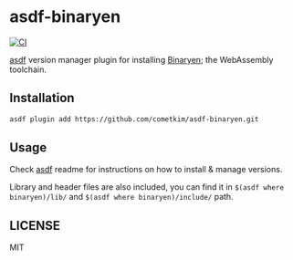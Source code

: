 # asdf-binaryen
[![CI](https://github.com/cometkim/asdf-binaryen/actions/workflows/ci.yml/badge.svg)](https://github.com/cometkim/asdf-binaryen/actions/workflows/ci.yml)

[asdf](https://asdf-vm.com/) version manager plugin for installing [Binaryen](https://hermesengine.dev); the WebAssembly toolchain.

## Installation

```bash
asdf plugin add https://github.com/cometkim/asdf-binaryen.git
```

## Usage

Check [asdf](https://github.com/asdf-vm/asdf) readme for instructions on how to install & manage versions.

Library and header files are also included, you can find it in `$(asdf where binaryen)/lib/` and `$(asdf where binaryen)/include/` path.

## LICENSE

MIT
